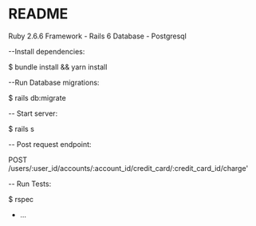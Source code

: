# README

Ruby 2.6.6
Framework - Rails 6
Database - Postgresql


--Install dependencies:

$ bundle install && yarn install

--Run Database migrations:

$ rails db:migrate

-- Start server: 

$ rails s

-- Post request endpoint: 

POST /users/:user_id/accounts/:account_id/credit_card/:credit_card_id/charge'

-- Run Tests: 

$ rspec
* ...
